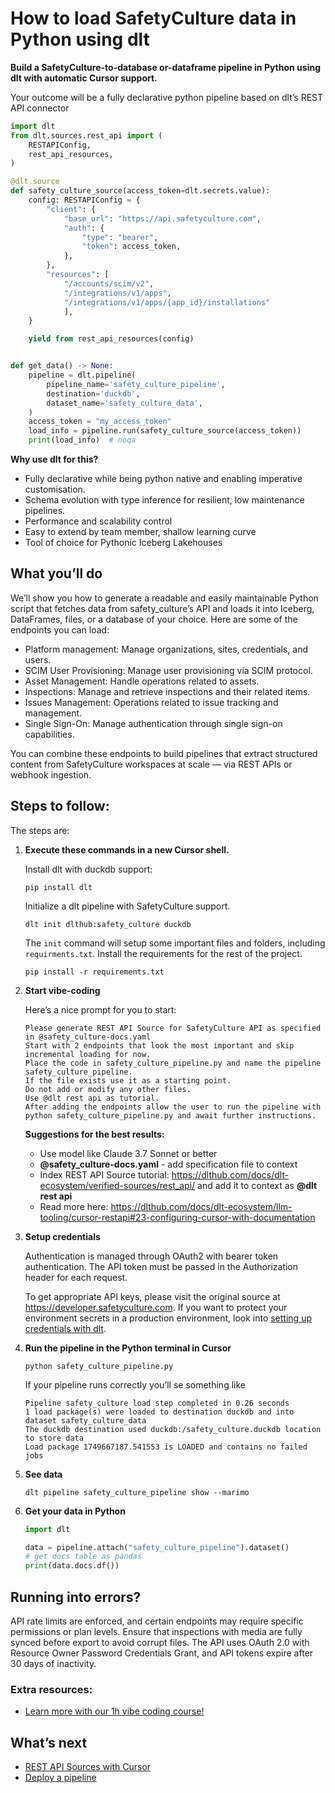 # How to load SafetyCulture data in Python using dlt

**Build a SafetyCulture-to-database or-dataframe pipeline in Python using dlt with automatic Cursor support.**

Your outcome will be a fully declarative python pipeline based on dlt’s REST API connector

```python
import dlt
from dlt.sources.rest_api import (
    RESTAPIConfig,
    rest_api_resources,
)

@dlt.source
def safety_culture_source(access_token=dlt.secrets.value):
    config: RESTAPIConfig = {
        "client": {
            "base_url": "https://api.safetyculture.com",
            "auth": {
                "type": "bearer",
                "token": access_token,
            },
        },
        "resources": [
            "/accounts/scim/v2",
            "/integrations/v1/apps",
            "/integrations/v1/apps/{app_id}/installations"
            ],
    }

    yield from rest_api_resources(config)


def get_data() -> None:
    pipeline = dlt.pipeline(
        pipeline_name='safety_culture_pipeline',
        destination='duckdb',
        dataset_name='safety_culture_data', 
    )
    access_token = "my_access_token"
    load_info = pipeline.run(safety_culture_source(access_token))
    print(load_info)  # noqa
```

**Why use dlt for this?**

- Fully declarative while being python native and enabling imperative customisation.
- Schema evolution with type inference for resilient, low maintenance pipelines.
- Performance and scalability control
- Easy to extend by team member, shallow learning curve
- Tool of choice for Pythonic Iceberg  Lakehouses

## What you’ll do

We’ll show you how to generate a readable and easily maintainable Python script that fetches data from safety_culture’s API and loads it into Iceberg, DataFrames, files, or a database of your choice. Here are some of the endpoints you can load:

- Platform management: Manage organizations, sites, credentials, and users.
- SCIM User Provisioning: Manage user provisioning via SCIM protocol.
- Asset Management: Handle operations related to assets.
- Inspections: Manage and retrieve inspections and their related items.
- Issues Management: Operations related to issue tracking and management.
- Single Sign-On: Manage authentication through single sign-on capabilities.

You can combine these endpoints to build pipelines that extract structured content from SafetyCulture workspaces at scale — via REST APIs or webhook ingestion.

## Steps to follow:

The steps are:

1. **Execute these commands in a new Cursor shell.**
    
    Install dlt with duckdb support:
    ```shell
    pip install dlt
    ```

    Initialize a dlt pipeline with SafetyCulture support.
    ```shell
    dlt init dlthub:safety_culture duckdb
    ```

    The `init` command will setup some important files and folders, including `requirments.txt`. Install the requirements for the rest of the project.
    ```shell
    pip install -r requirements.txt
    ```
    
2. **Start vibe-coding**
    
    Here’s a nice prompt for you to start: 
    
    ```
    Please generate REST API Source for SafetyCulture API as specified in @safety_culture-docs.yaml 
    Start with 2 endpoints that look the most important and skip incremental loading for now. 
    Place the code in safety_culture_pipeline.py and name the pipeline safety_culture_pipeline. 
    If the file exists use it as a starting point. 
    Do not add or modify any other files. 
    Use @dlt rest api as tutorial. 
    After adding the endpoints allow the user to run the pipeline with python safety_culture_pipeline.py and await further instructions.
    
    ```
    
    **Suggestions for the best results:**
    - Use model like Claude 3.7 Sonnet or better
    - **@safety_culture-docs.yaml** - add specification file to context
    - Index REST API Source tutorial: https://dlthub.com/docs/dlt-ecosystem/verified-sources/rest_api/ and add it to context as **@dlt rest api**
    - Read more here: https://dlthub.com/docs/dlt-ecosystem/llm-tooling/cursor-restapi#23-configuring-cursor-with-documentation
    
3. **Setup credentials** 
    
    Authentication is managed through OAuth2 with bearer token authentication. The API token must be passed in the Authorization header for each request.
    
    To get appropriate API keys, please visit the original source at https://developer.safetyculture.com.
    If you want to protect your environment secrets in a production environment, look into [setting up credentials with dlt](https://dlthub.com/docs/walkthroughs/add_credentials).
    
4. **Run the pipeline in the Python terminal in Cursor**
    
    ```shell
    python safety_culture_pipeline.py
    ```
    
    If your pipeline runs correctly you’ll se something like
    
    ```shell
    Pipeline safety_culture load step completed in 0.26 seconds
    1 load package(s) were loaded to destination duckdb and into dataset safety_culture_data
    The duckdb destination used duckdb:/safety_culture.duckdb location to store data
    Load package 1749667187.541553 is LOADED and contains no failed jobs
    ```
    
5. **See data**
    
    ```shell
    dlt pipeline safety_culture_pipeline show --marimo
    ```
    
6. **Get your data in Python**
    
    ```python
    import dlt
    
    data = pipeline.attach("safety_culture_pipeline").dataset()
    # get docs table as pandas
    print(data.docs.df())
    ```

## Running into errors?

API rate limits are enforced, and certain endpoints may require specific permissions or plan levels. Ensure that inspections with media are fully synced before export to avoid corrupt files. The API uses OAuth 2.0 with Resource Owner Password Credentials Grant, and API tokens expire after 30 days of inactivity.

### Extra resources:

- [Learn more with our 1h vibe coding course!](https://www.youtube.com/watch?v=GGid70rnJuM)

## What’s next

- [REST API Sources with Cursor](https://dlthub.com/docs/dlt-ecosystem/llm-tooling/cursor-restapi)
- [Deploy a pipeline](https://dlthub.com/docs/walkthroughs/deploy-a-pipeline)